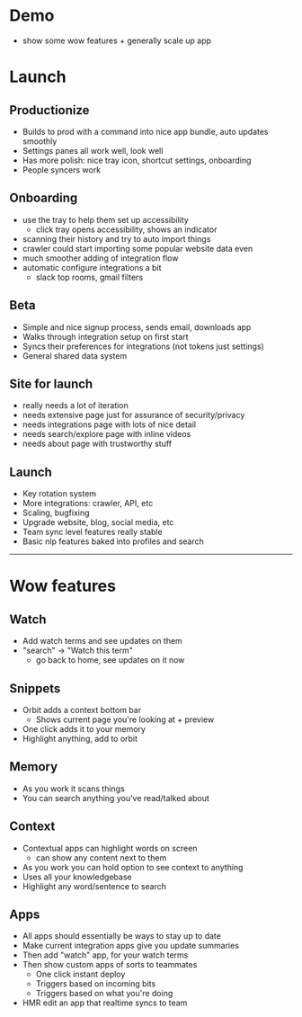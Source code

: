 # Demo

- show some wow features + generally scale up app

# Launch

## Productionize

- Builds to prod with a command into nice app bundle, auto updates smoothly
- Settings panes all work well, look well
- Has more polish: nice tray icon, shortcut settings, onboarding
- People syncers work

## Onboarding

- use the tray to help them set up accessibility
  - click tray opens accessibility, shows an indicator
- scanning their history and try to auto import things
- crawler could start importing some popular website data even
- much smoother adding of integration flow
- automatic configure integrations a bit
  - slack top rooms, gmail filters

## Beta

- Simple and nice signup process, sends email, downloads app
- Walks through integration setup on first start
- Syncs their preferences for integrations (not tokens just settings)
- General shared data system

## Site for launch

- really needs a lot of iteration
- needs extensive page just for assurance of security/privacy
- needs integrations page with lots of nice detail
- needs search/explore page with inline videos
- needs about page with trustworthy stuff

## Launch

- Key rotation system
- More integrations: crawler, API, etc
- Scaling, bugfixing
- Upgrade website, blog, social media, etc
- Team sync level features really stable
- Basic nlp features baked into profiles and search

---

# Wow features

## Watch

- Add watch terms and see updates on them
- "search" -> "Watch this term"
  - go back to home, see updates on it now

## Snippets

- Orbit adds a context bottom bar
  - Shows current page you're looking at + preview
- One click adds it to your memory
- Highlight anything, add to orbit

## Memory

- As you work it scans things
- You can search anything you've read/talked about

## Context

- Contextual apps can highlight words on screen
  - can show any content next to them
- As you work you can hold option to see context to anything
- Uses all your knowledgebase
- Highlight any word/sentence to search

## Apps

- All apps should essentially be ways to stay up to date
- Make current integration apps give you update summaries
- Then add "watch" app, for your watch terms
- Then show custom apps of sorts to teammates
  - One click instant deploy
  - Triggers based on incoming bits
  - Triggers based on what you're doing
- HMR edit an app that realtime syncs to team
